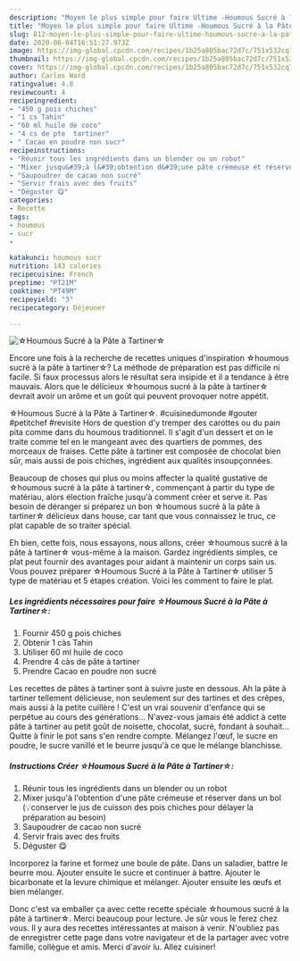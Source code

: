 ```yaml
---
description: "Moyen le plus simple pour faire Ultime ☆Houmous Sucré à la Pâte à Tartiner☆"
title: "Moyen le plus simple pour faire Ultime ☆Houmous Sucré à la Pâte à Tartiner☆"
slug: 812-moyen-le-plus-simple-pour-faire-ultime-houmous-sucre-a-la-pate-a-tartiner
date: 2020-06-04T16:51:27.973Z
image: https://img-global.cpcdn.com/recipes/1b25a805bac72d7c/751x532cq70/☆houmous-sucre-a-la-pate-a-tartiner☆-photo-principale-de-la-recette.jpg
thumbnail: https://img-global.cpcdn.com/recipes/1b25a805bac72d7c/751x532cq70/☆houmous-sucre-a-la-pate-a-tartiner☆-photo-principale-de-la-recette.jpg
cover: https://img-global.cpcdn.com/recipes/1b25a805bac72d7c/751x532cq70/☆houmous-sucre-a-la-pate-a-tartiner☆-photo-principale-de-la-recette.jpg
author: Carlos Ward
ratingvalue: 4.8
reviewcount: 4
recipeingredient:
- "450 g pois chiches"
- "1 cs Tahin"
- "60 ml huile de coco"
- "4 cs de pte  tartiner"
- " Cacao en poudre non sucr"
recipeinstructions:
- "Réunir tous les ingrédients dans un blender ou un robot"
- "Mixer jusqu&#39;à l&#39;obtention d&#39;une pâte crémeuse et réserver dans un bol (💡conserver le jus de cuisson des pois chiches pour délayer la préparation au besoin)"
- "Saupoudrer de cacao non sucré"
- "Servir frais avec des fruits"
- "Déguster 😋"
categories:
- Recette
tags:
- houmous
- sucr
- 

katakunci: houmous sucr  
nutrition: 143 calories
recipecuisine: French
preptime: "PT21M"
cooktime: "PT49M"
recipeyield: "3"
recipecategory: Déjeuner

---
```



![☆Houmous Sucré à la Pâte à Tartiner☆](https://img-global.cpcdn.com/recipes/1b25a805bac72d7c/751x532cq70/☆houmous-sucre-a-la-pate-a-tartiner☆-photo-principale-de-la-recette.jpg)

Encore une fois à la recherche de recettes uniques d'inspiration ☆houmous sucré à la pâte à tartiner☆? La méthode de préparation est pas difficile ni facile. Si faux processus alors le résultat sera insipide et il a tendance à être mauvais. Alors que le délicieux ☆houmous sucré à la pâte à tartiner☆ devrait avoir un arôme et un goût qui peuvent provoquer notre appétit.

☆Houmous Sucré à la Pâte à Tartiner☆. #cuisinedumonde #gouter #petitchef #revisite Hors de question d&#39;y tremper des carottes ou du pain pita comme dans du houmous traditionnel. Il s&#39;agit d&#39;un dessert et on le traite comme tel en le mangeant avec des quartiers de pommes, des morceaux de fraises. Cette pâte à tartiner est composée de chocolat bien sûr, mais aussi de pois chiches, ingrédient aux qualités insoupçonnées.

Beaucoup de choses qui plus ou moins affecter la qualité gustative de ☆houmous sucré à la pâte à tartiner☆, commençant à partir du type de matériau, alors élection fraîche jusqu'à comment créer et serve it. Pas besoin de déranger si préparez un bon ☆houmous sucré à la pâte à tartiner☆ délicieux dans house, car tant que vous connaissez le truc, ce plat capable de so traiter spécial.


Eh bien, cette fois, nous essayons, nous allons, créer ☆houmous sucré à la pâte à tartiner☆ vous-même à la maison. Gardez ingrédients simples, ce plat peut fournir des avantages pour aidant à maintenir un corps sain us. Vous pouvez préparer ☆Houmous Sucré à la Pâte à Tartiner☆ utiliser 5 type de matériau et 5 étapes création. Voici les comment to faire le plat.

<!--inarticleads1-->

##### Les ingrédients nécessaires pour faire ☆Houmous Sucré à la Pâte à Tartiner☆:

1. Fournir 450 g pois chiches
1. Obtenir 1 càs Tahin
1. Utiliser 60 ml huile de coco
1. Prendre 4 càs de pâte à tartiner
1. Prendre  Cacao en poudre non sucré


Les recettes de pâtes à tartiner sont à suivre juste en dessous. Ah la pâte à tartiner tellement délicieuse, non seulement sur des tartines et des crêpes, mais aussi à la petite cuillère ! C&#39;est un vrai souvenir d&#39;enfance qui se perpétue au cours des générations… N&#39;avez-vous jamais été addict à cette pâte à tartiner au petit goût de noisette, chocolat, sucré, fondant à souhait… Quitte à finir le pot sans s&#39;en rendre compte. Mélangez l&#39;œuf, le sucre en poudre, le sucre vanillé et le beurre jusqu&#39;à ce que le mélange blanchisse. 

<!--inarticleads2-->

##### Instructions Créer ☆Houmous Sucré à la Pâte à Tartiner☆:

1. Réunir tous les ingrédients dans un blender ou un robot
1. Mixer jusqu&#39;à l&#39;obtention d&#39;une pâte crémeuse et réserver dans un bol (💡conserver le jus de cuisson des pois chiches pour délayer la préparation au besoin)
1. Saupoudrer de cacao non sucré
1. Servir frais avec des fruits
1. Déguster 😋


Incorporez la farine et formez une boule de pâte. Dans un saladier, battre le beurre mou. Ajouter ensuite le sucre et continuer à battre. Ajouter le bicarbonate et la levure chimique et mélanger. Ajouter ensuite les œufs et bien mélanger. 


Donc c'est va emballer ça avec cette recette spéciale ☆houmous sucré à la pâte à tartiner☆. Merci beaucoup pour lecture. Je sûr vous le ferez chez vous. Il y aura des recettes  intéressantes at maison à venir. N'oubliez pas de enregistrer cette page dans votre navigateur et de la partager avec votre famille, collègue et amis. Merci d'avoir lu. Allez cuisiner!
